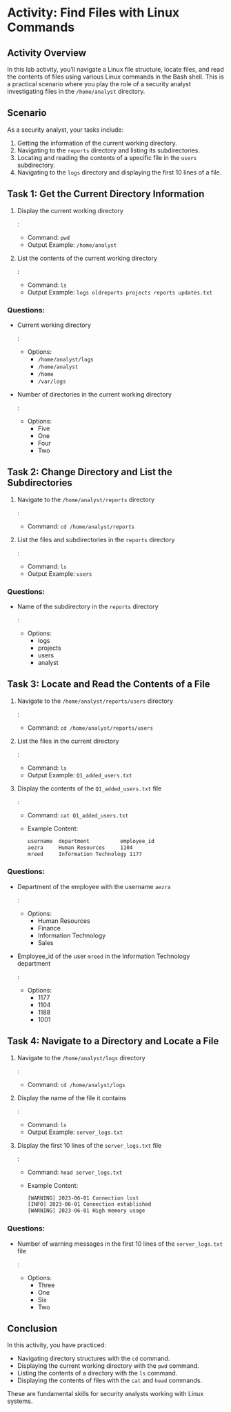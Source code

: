 # Activity: Find Files with Linux Commands

## Activity Overview

In this lab activity, you’ll navigate a Linux file structure, locate files, and read the contents of files using various Linux commands in the Bash shell. This is a practical scenario where you play the role of a security analyst investigating files in the `/home/analyst` directory.

## Scenario

As a security analyst, your tasks include:

1. Getting the information of the current working directory.
2. Navigating to the `reports` directory and listing its subdirectories.
3. Locating and reading the contents of a specific file in the `users` subdirectory.
4. Navigating to the `logs` directory and displaying the first 10 lines of a file.

## Task 1: Get the Current Directory Information

1. Display the current working directory

   :

   - Command: `pwd`
   - Output Example: `/home/analyst`

2. List the contents of the current working directory

   :

   - Command: `ls`
   - Output Example: `logs oldreports projects reports updates.txt`

### Questions:

- Current working directory

  :

  - Options:
    - `/home/analyst/logs`
    - `/home/analyst`
    - `/home`
    - `/var/logs`

- Number of directories in the current working directory

  :

  - Options:
    - Five
    - One
    - Four
    - Two

## Task 2: Change Directory and List the Subdirectories

1. Navigate to the `/home/analyst/reports` directory

   :

   - Command: `cd /home/analyst/reports`

2. List the files and subdirectories in the `reports` directory

   :

   - Command: `ls`
   - Output Example: `users`

### Questions:

- Name of the subdirectory in the `reports` directory

  :

  - Options:
    - logs
    - projects
    - users
    - analyst

## Task 3: Locate and Read the Contents of a File

1. Navigate to the `/home/analyst/reports/users` directory

   :

   - Command: `cd /home/analyst/reports/users`

2. List the files in the current directory

   :

   - Command: `ls`
   - Output Example: `Q1_added_users.txt`

3. Display the contents of the `Q1_added_users.txt` file

   :

   - Command: `cat Q1_added_users.txt`

   - Example Content:

     ```bash
     username  department          employee_id
     aezra     Human Resources     1104
     mreed     Information Technology 1177
     ```

### Questions:

- Department of the employee with the username `aezra`

  :

  - Options:
    - Human Resources
    - Finance
    - Information Technology
    - Sales

- Employee_id of the user `mreed` in the Information Technology department

  :

  - Options:
    - 1177
    - 1104
    - 1188
    - 1001

## Task 4: Navigate to a Directory and Locate a File

1. Navigate to the `/home/analyst/logs` directory

   :

   - Command: `cd /home/analyst/logs`

2. Display the name of the file it contains

   :

   - Command: `ls`
   - Output Example: `server_logs.txt`

3. Display the first 10 lines of the `server_logs.txt` file

   :

   - Command: `head server_logs.txt`

   - Example Content:

     ```bash
     [WARNING] 2023-06-01 Connection lost
     [INFO] 2023-06-01 Connection established
     [WARNING] 2023-06-01 High memory usage
     ```

### Questions:

- Number of warning messages in the first 10 lines of the `server_logs.txt` file

  :

  - Options:
    - Three
    - One
    - Six
    - Two

## Conclusion

In this activity, you have practiced:

- Navigating directory structures with the `cd` command.
- Displaying the current working directory with the `pwd` command.
- Listing the contents of a directory with the `ls` command.
- Displaying the contents of files with the `cat` and `head` commands.

These are fundamental skills for security analysts working with Linux systems.